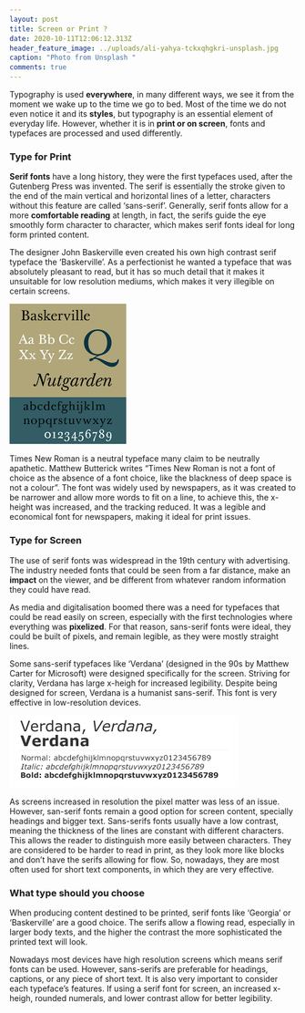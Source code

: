 ```yaml
---
layout: post
title: Screen or Print ?
date: 2020-10-11T12:06:12.313Z
header_feature_image: ../uploads/ali-yahya-tckxqhgkri-unsplash.jpg
caption: "Photo from Unsplash "
comments: true
---
```

Typography is used **everywhere**, in many different ways, we see it from the moment we wake up to the time we go to bed. Most of the time we do not even notice it and its **styles**, but typography is an essential element of everyday life. However, whether it is in **print or on screen**, fonts and typefaces are processed and used differently.

### Type for Print

**Serif fonts** have a long history, they were the first typefaces used, after the Gutenberg Press was invented. The serif is essentially the stroke given to the end of the main vertical and horizontal lines of a letter, characters without this feature are called ‘sans-serif’. Generally, serif fonts allow for a more **comfortable reading** at length, in fact, the serifs guide the eye smoothly form character to character, which makes serif fonts ideal for long form printed content.

The designer John Baskerville even created his own high contrast serif typeface the ‘Baskerville’. As a perfectionist he wanted a typeface that was absolutely pleasant to read, but it has so much detail that it makes it unsuitable for low resolution mediums, which makes it very illegible on certain screens. 

![Baskerville font](../uploads/unknown.png "Baskerville font")

Times New Roman is a neutral typeface many claim to be neutrally apathetic. Matthew Butterick writes “Times New Roman is not a font of choice as the absence of a font choice, like the blackness of deep space is not a colour”. The font was widely used by newspapers, as it was created to be narrower and allow more words to fit on a line, to achieve this, the x-height was increased, and the tracking reduced. It was a legible and economical font for newspapers, making it ideal for print issues.

### Type for Screen

The use of serif fonts was widespread in the 19th century with advertising. The industry needed fonts that could be seen from a far distance, make an **impact** on the viewer, and be different from whatever random information they could have read.

As media and digitalisation boomed there was a need for typefaces that could be read easily on screen, especially with the first technologies where everything was **pixelized**. For that reason, sans-serif fonts were ideal, they could be built of pixels, and remain legible, as they were mostly straight lines.

Some sans-serif typefaces like ‘Verdana’ (designed in the 90s by Matthew Carter for Microsoft) were designed specifically for the screen. Striving for clarity, Verdana has large x-heigh for increased legibility. Despite being designed for screen, Verdana is a humanist sans-serif. This font is very effective in low-resolution devices.

![Verdana font](../uploads/unknown-1.png "Verdana font")

As screens increased in resolution the pixel matter was less of an issue. However, san-serif fonts remain a good option for screen content, specially headings and bigger text. Sans-serifs fonts usually have a low contrast, meaning the thickness of the lines are constant with different characters. This allows the reader to distinguish more easily between characters. They are considered to be harder to read in print, as they look more like blocks and don’t have the serifs allowing for flow. So, nowadays, they are most often used for short text components, in which they are very effective.

### What type should you choose

When producing content destined to be printed, serif fonts like ‘Georgia’ or ‘Baskerville’ are a good choice. The serifs allow a flowing read, especially in larger body texts, and the higher the contrast the more sophisticated the printed text will look.

Nowadays most devices have high resolution screens which means serif fonts can be used. However, sans-serifs are preferable for headings, captions, or any piece of short text. It is also very important to consider each typeface’s features. If using a serif font for screen, an increased x-heigh, rounded numerals, and lower contrast allow for better legibility.